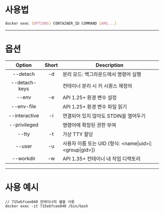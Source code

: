 # 사용법

```bash
docker exec [OPTIONS] CONTAINER_ID COMMAND [ARG...]
```

---
# 옵션

|    Option     | Short | Description                                             |
|:-------------:|:-----:| ------------------------------------------------------- |
|   --detach    |  -d   | 분리 모드: 백그라운드에서 명령어 실행                   |
| --detach-keys |       | 컨테이너 분리 시 키 시퀀스 재정의                       |
|     --env     |  -e   | API 1.25+ 환경 변수 설정                                |
|  --env-file   |       | API 1.25+ 환경 변수 파일 읽기                           |
| --interactive |  -i   | 연결되어 있지 않아도 STDIN을 열어두기                   |
| --privileged  |       | 명령어에 확장된 권한 부여                               |
|     --tty     |  -t   | 가상 TTY 할당                                           |
|    --user     |  -u   | 사용자 이름 또는 UID (형식: <name\|uid>[:<group\|gid>]) |
|   --workdir   |  -w   | API 1.35+ 컨테이너 내 작업 디렉토리                     |

---
# 사용 예시

```
// 715ebfcee040 컨테이너의 쉘을 사용
docker exec -it 715ebfcee040 /bin/bash
```